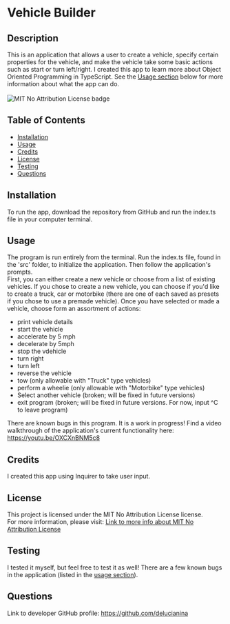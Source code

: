 # Vehicle Builder
## Description
This is an application that allows a user to create a vehicle, specify certain properties for the vehicle, and make the vehicle take some basic actions such as start or turn left/right. I created this app to learn more about Object Oriented Programming in TypeScript. See the [Usage section](#usage) below for more information about what the app can do. <br><br>
![MIT No Attribution License badge](https://img.shields.io/badge/license-MIT_No_Attribution-blue.svg)
## Table of Contents 
- [Installation](#installation) 
- [Usage](#usage)
- [Credits](#credits) 
- [License](#license)
- [Testing](#testing) 
- [Questions](#questions)
## Installation
To run the app, download the repository from GitHub and run the index.ts file in your computer terminal. 
## Usage
The program is run entirely from the terminal. Run the index.ts file, found in the 'src' folder, to initialize the application. Then follow the application's prompts. <br>
First, you can either create a new vehicle or choose from a list of existing vehicles. If you chose to create a new vehicle, you can choose if you'd like to create a truck, car or motorbike (there are one of each saved as presets if you chose to use a premade vehicle). Once you have selected or made a vehicle, choose form an assortment of actions: 
- print vehicle details
- start the vehicle
- accelerate by 5 mph
- decelerate by 5mph
- stop the vdehicle
- turn right
- turn left
- reverse the vehicle
- tow (only allowable with "Truck" type vehicles)
- perform a wheelie (only allowable with "Motorbike" type vehicles)
- Select another vehicle (broken; will be fixed in future versions)
- exit program (broken; will be fixed in future versions. For now, input ^C to leave program)

There are known bugs in this program. It is a work in progress!
Find a video walkthrough of the application's current functionality here: https://youtu.be/OXCXnBNM5c8 

## Credits
I created this app using Inquirer to take user input. 
## License 
  This project is licensed under the MIT No Attribution License license. <br>For more information, please visit: [Link to more info about MIT No Attribution License](https://opensource.org/license/mit-0)
## Testing
I tested it myself, but feel free to test it as well! There are a few known bugs in the application (listed in the [usage section](#usage)). 
## Questions
Link to developer GitHub profile: https://github.com/delucianina  
 
